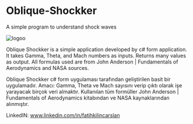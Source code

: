 # Oblique-Shockker
A simple program to understand shock waves

![logoo](https://github.com/klncrslnfatih/Oblique-Shockker/assets/80931164/177a21ee-6335-43f0-9278-da1b8aa7b846)


Oblique Shockker is a simple application developed by c# form application. It takes Gamma, Theta, and Mach numbers as inputs. Returns many values as output. All formulas used are from John Anderson | Fundamentals of Aerodynamics and NASA sources.

Oblique Shockker c# form uygulaması tarafından geliştirilen basit bir uygulamadır. Amacı: Gamma, Theta ve Mach sayısını verip çıktı olarak işe yarayacak birçok veri almaktır. Kullanılan tüm formüller John Anderson | Fundamentals of Aerodynamics kitabından ve NASA kaynaklarından alınmıştır.

LinkedIN: www.linkedin.com/in/fatihkilincarslan
